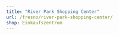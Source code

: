```yaml
---
title: "River Park Shopping Center"
url: /fresno/river-park-shopping-center/
shop: Einkaufszentrum
---
```

